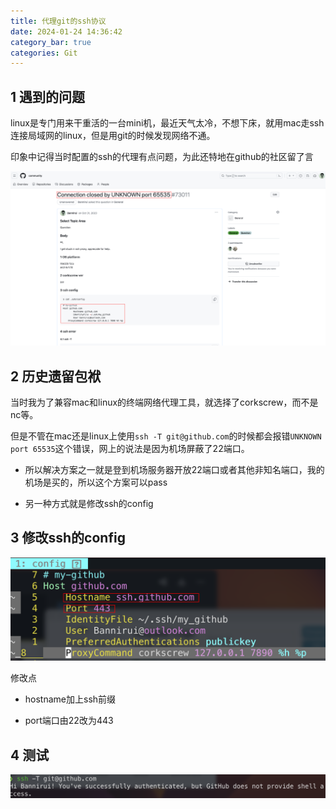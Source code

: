 ```yaml
---
title: 代理git的ssh协议
date: 2024-01-24 14:36:42
category_bar: true
categories: Git
---
```


1 遇到的问题
---

linux是专门用来干重活的一台mini机，最近天气太冷，不想下床，就用mac走ssh连接局域网的linux，但是用git的时候发现网络不通。

印象中记得当时配置的ssh的代理有点问题，为此还特地在github的社区留了言

![](./代理git的ssh协议/1706078686.png)

2 历史遗留包袱
---

当时我为了兼容mac和linux的终端网络代理工具，就选择了corkscrew，而不是nc等。

但是不管在mac还是linux上使用`ssh -T git@github.com`的时候都会报错`UNKNOWN port 65535`这个错误，网上的说法是因为机场屏蔽了22端口。

- 所以解决方案之一就是登到机场服务器开放22端口或者其他非知名端口，我的机场是买的，所以这个方案可以pass

- 另一种方式就是修改ssh的config

3 修改ssh的config
---

![](./代理git的ssh协议/1706079070.png)

修改点

- hostname加上ssh前缀

- port端口由22改为443

4 测试
---

![](./代理git的ssh协议/1706079193.png)